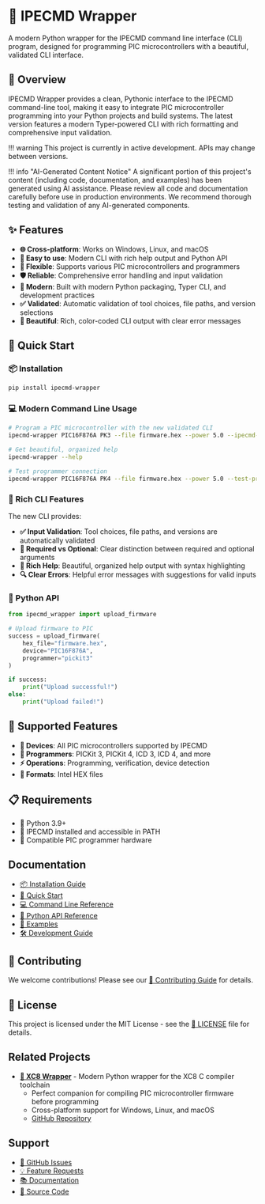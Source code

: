 # 🔧 IPECMD Wrapper

A modern Python wrapper for the IPECMD command line interface (CLI) program, designed for programming PIC microcontrollers with a beautiful, validated CLI interface.

## 🌟 Overview

IPECMD Wrapper provides a clean, Pythonic interface to the IPECMD command-line tool, making it easy to integrate PIC microcontroller programming into your Python projects and build systems. The latest version features a modern Typer-powered CLI with rich formatting and comprehensive input validation.

!!! warning
    This project is currently in active development. APIs may change between versions.

!!! info "AI-Generated Content Notice"
    A significant portion of this project's content (including code, documentation, and examples) has been generated using AI assistance. Please review all code and documentation carefully before use in production environments. We recommend thorough testing and validation of any AI-generated components.

## ✨ Features

- **🌐 Cross-platform**: Works on Windows, Linux, and macOS
- **🚀 Easy to use**: Modern CLI with rich help output and Python API
- **🎯 Flexible**: Supports various PIC microcontrollers and programmers
- **🛡️ Reliable**: Comprehensive error handling and input validation
- **🔧 Modern**: Built with modern Python packaging, Typer CLI, and development practices
- **✅ Validated**: Automatic validation of tool choices, file paths, and version selections
- **🎨 Beautiful**: Rich, color-coded CLI output with clear error messages

## 🚀 Quick Start

### 📦 Installation

```bash
pip install ipecmd-wrapper
```

### 💻 Modern Command Line Usage

```bash
# Program a PIC microcontroller with the new validated CLI
ipecmd-wrapper PIC16F876A PK3 --file firmware.hex --power 5.0 --ipecmd-version 6.20

# Get beautiful, organized help
ipecmd-wrapper --help

# Test programmer connection
ipecmd-wrapper PIC16F876A PK4 --file firmware.hex --power 5.0 --test-programmer
```

### 🎨 Rich CLI Features

The new CLI provides:

- **✅ Input Validation**: Tool choices, file paths, and versions are automatically validated
- **🎯 Required vs Optional**: Clear distinction between required and optional arguments
- **📝 Rich Help**: Beautiful, organized help output with syntax highlighting
- **🔍 Clear Errors**: Helpful error messages with suggestions for valid inputs

### 🐍 Python API

```python
from ipecmd_wrapper import upload_firmware

# Upload firmware to PIC
success = upload_firmware(
    hex_file="firmware.hex",
    device="PIC16F876A",
    programmer="pickit3"
)

if success:
    print("Upload successful!")
else:
    print("Upload failed!")
```

## 🎯 Supported Features

- **🔧 Devices**: All PIC microcontrollers supported by IPECMD
- **📱 Programmers**: PICKit 3, PICKit 4, ICD 3, ICD 4, and more
- **⚡ Operations**: Programming, verification, device detection
- **📄 Formats**: Intel HEX files

## 📋 Requirements

- 🐍 Python 3.9+
- 🔧 IPECMD installed and accessible in PATH
- 📱 Compatible PIC programmer hardware

## Documentation

- [📦 Installation Guide](installation.md)
- [🚀 Quick Start](quickstart.md)
- [💻 Command Line Reference](cli.md)
- [🐍 Python API Reference](api.md)
- [📝 Examples](examples.md)
- [🛠️ Development Guide](development.md)

## 🤝 Contributing

We welcome contributions! Please see our [🤝 Contributing Guide](contributing.md) for details.

## 📄 License

This project is licensed under the MIT License - see the [📄 LICENSE](license.md) file for details.

## Related Projects

- **[🔧 XC8 Wrapper](https://s-celles.github.io/xc8-wrapper/)** - Modern Python wrapper for the XC8 C compiler toolchain
  - Perfect companion for compiling PIC microcontroller firmware before programming
  - Cross-platform support for Windows, Linux, and macOS
  - [GitHub Repository](https://github.com/s-celles/xc8-wrapper)

## Support

- [🐛 GitHub Issues](https://github.com/s-celles/ipecmd-wrapper/issues)
- [💡 Feature Requests](https://github.com/s-celles/ipecmd-wrapper/discussions)
- [📚 Documentation](https://s-celles.github.io/ipecmd-wrapper/)
- [💾 Source Code](https://github.com/s-celles/ipecmd-wrapper)
